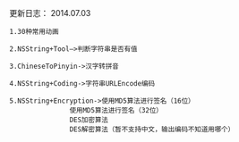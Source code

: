 更新日志：
	2014.07.03
	
	
	1.30种常用动画
	
	2.NSString+Tool—>判断字符串是否有值
	
	3.ChineseToPinyin->汉字转拼音
	
	4.NSString+Coding->字符串URLEncode编码
	
	5.NSString+Encryption->使用MD5算法进行签名（16位）
			       使用MD5算法进行签名（32位）
			       DES加密算法
			       DES解密算法（暂不支持中文，输出编码不知道用哪个）
